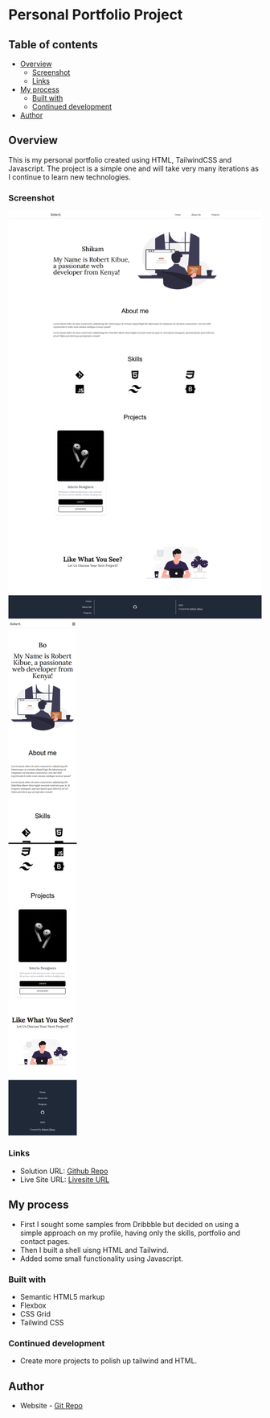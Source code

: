 # Personal Portfolio Project

## Table of contents

- [Overview](#overview)
  - [Screenshot](#screenshot)
  - [Links](#links)
- [My process](#my-process)
  - [Built with](#built-with)
  - [Continued development](#continued-development)
- [Author](#author)

## Overview

This is my personal portfolio created using HTML, TailwindCSS and Javascript. The project is a simple one and will take very many iterations as I
continue to learn new technologies.


### Screenshot

![](./build/img/Personal%20Portfolio.png)
![](./build/img/Personal%20Portfolio%20-%20Mobile.png)

### Links

- Solution URL: [Github Repo](https://github.com/Robert-Thaiyah/personal-portfolio)
- Live Site URL: [Livesite URL]()

## My process

- First I sought some samples from Dribbble but decided on using a simple approach on my profile, having only the skills, portfolio and contact pages.
- Then I built a shell uisng HTML and Tailwind.
- Added some small functionality using Javascript.
### Built with

- Semantic HTML5 markup
- Flexbox
- CSS Grid
- Tailwind CSS

### Continued development

- Create more projects to polish up tailwind and HTML.

## Author

- Website - [Git Repo](https://github.com/Robert-Thaiyah)


